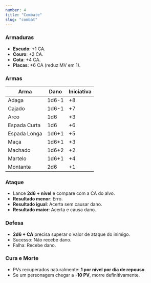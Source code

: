 ```yaml
---
number: 4
title: "Combate"
slug: "combat"
---
```

### Armaduras
- **Escudo**: +1 CA.
- **Couro**: +2 CA.
- **Cota**: +4 CA.
- **Placas**: +6 CA (reduz MV em 1).

### Armas

| Arma          | Dano   | Iniciativa |
|--------------|--------|------------|
| Adaga        | 1d6-1  | +8         |
| Cajado       | 1d6-1  | +7         |
| Arco         | 1d6    | +3         |
| Espada Curta | 1d6    | +6         |
| Espada Longa | 1d6+1  | +5         |
| Maça         | 1d6+1  | +3         |
| Machado      | 1d6+2  | +2         |
| Martelo      | 1d6+1  | +4         |
| Montante     | 2d6    | +1         |

### Ataque
- Lance **2d6 + nível** e compare com a CA do alvo.
- **Resultado menor**: Erro.
- **Resultado igual**: Acerta sem causar dano.
- **Resultado maior**: Acerta e causa dano.

### Defesa
- **2d6 + CA** precisa superar o valor de ataque do inimigo.
- Sucesso: Não recebe dano.
- Falha: Recebe dano.

### Cura e Morte
- PVs recuperados naturalmente: **1 por nível por dia de repouso**.
- Se um personagem chegar a **-10 PV**, morre definitivamente.
